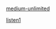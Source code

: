 [medium-unlimited](https://github.com/manojVivek/medium-unlimited)

[listen1](https://github.com/listen1/listen1_chrome_extension)
